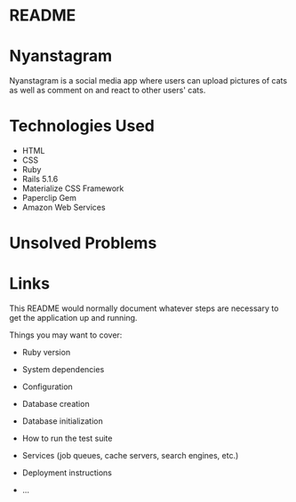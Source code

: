 # README

# Nyanstagram

Nyanstagram is a social media app where users can upload pictures of cats as well as comment on and react to other users' cats.

# Technologies Used
* HTML
* CSS
* Ruby
* Rails 5.1.6
* Materialize CSS Framework
* Paperclip Gem
* Amazon Web Services

# Unsolved Problems


# Links

This README would normally document whatever steps are necessary to get the
application up and running.

Things you may want to cover:

* Ruby version

* System dependencies

* Configuration

* Database creation

* Database initialization

* How to run the test suite

* Services (job queues, cache servers, search engines, etc.)

* Deployment instructions

* ...

